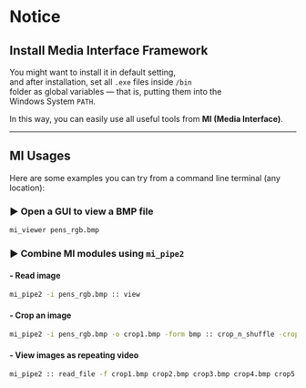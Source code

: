 ﻿# Notice

## Install Media Interface Framework

You might want to install it in default setting,  
and after installation, set all `.exe` files inside `/bin`  
folder as global variables — that is, putting them into the  
Windows System `PATH`. 

In this way, you can easily use all useful tools from **MI (Media Interface)**.

---

## MI Usages

Here are some examples you can try from a command line terminal (any location):

### ▶ Open a GUI to view a BMP file

```cmd
mi_viewer pens_rgb.bmp
```

### ▶ Combine MI modules using `mi_pipe2`

#### - Read image

```cmd
mi_pipe2 -i pens_rgb.bmp :: view
```

#### - Crop an image

```cmd
mi_pipe2 -i pens_rgb.bmp -o crop1.bmp -form bmp :: crop_n_shuffle -crop 0.2W 0.2H 0.25W 0.25H
```

#### - View images as repeating video

```cmd
mi_pipe2 :: read_file -f crop1.bmp crop2.bmp crop3.bmp crop4.bmp crop5.bmp :: frame_repeat :: view -play -rate 2
```
